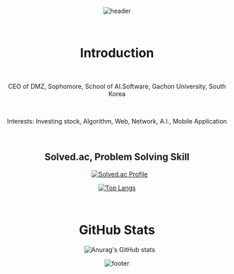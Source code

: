<div align=center>

![header](https://capsule-render.vercel.app/api?type=waving&color=auto&height=200&section=header&text=TaeWan's%20Repo.&fontSize=90&animation=fadeIn)

  <h1>Introduction</h1>
  <p>CEO of DMZ, Sophomore, School of AI.Software, Gachon University, South Korea</p>
  <p>Interests: Investing stock, Algorithm, Web, Network, A.I., Mobile Application</p>


  <h2>Solved.ac, Problem Solving Skill</h2>
  
[![Solved.ac Profile](http://mazassumnida.wtf/api/generate_badge?boj=taewan2002)](https://solved.ac/taewan2002)

[![Top Langs](https://github-readme-stats.vercel.app/api/top-langs/?username=taewan2002&layout=compact)](https://github.com/taewan2002/github-readme-stats)

  <h1>GitHub Stats</h1> 
  
![Anurag's GitHub stats](https://github-readme-stats.vercel.app/api?username=taewan2002&show_icons=true&theme=radical)


![footer](https://capsule-render.vercel.app/api?type=waving&color=auto&height=100&section=header&text=Beyond%20the%20Limit&fontSize=90)


</div>
